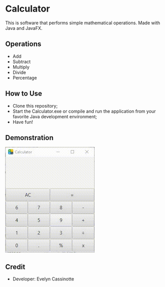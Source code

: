 # Calculator
This is software that performs simple mathematical operations. Made with Java and JavaFX.

## Operations

- Add
- Subtract
- Multiply
- Divide
- Percentage


## How to Use

- Clone this repository;
- Start the Calculator.exe or compile and run the application from your favorite Java development environment;
- Have fun!

## Demonstration

![Calculator](https://github.com/Evelyn-Cass/calculator/blob/main/img/calculator.gif)

## Credit
- Developer: Evelyn Cassinotte
